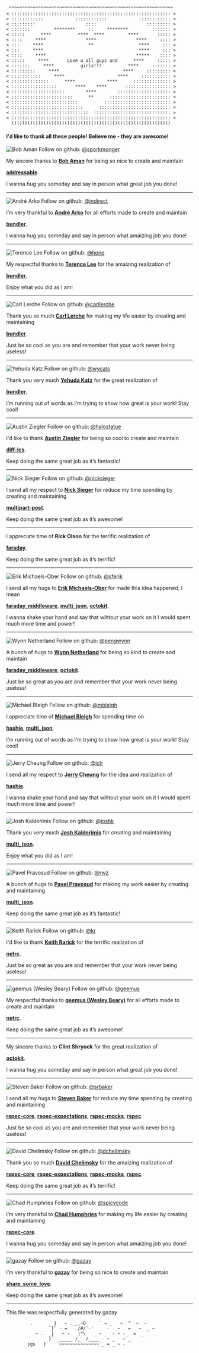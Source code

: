 ```ascii
 ^^^^^^^^^^^^^^^^^^^^^^^^^^^^^^^^^^^^^^^^^^^^^^^^^^^^^^^^^^^^^^
< :::::::::::::::::::::::::::::::::::::::::::::::::::::::::::: >
< ::::::::::::            ::::::::::::            :::::::::::: >
< :::::::::                   ::::                   ::::::::: >
< :::::::         ********     ::     ********         ::::::: >
< :::::      ****          ****  ****         ****       ::::: >
< ::::     ****               ****               ****     :::: >
< :::     ****                 **                 ****     ::: >
< :::     ****                                    ****     ::: >
< ::::     ****                                  *****    :::: >
< :::::     ****       Love u all guys and      ****     ::::: >
< :::::::     ****          girls!!!          ****     ::::::: >
< :::::::::     ****                        ****     ::::::::: >
< :::::::::::     ****                    ****     ::::::::::: >
< ::::::::::::::      ****            ****      :::::::::::::: >
< :::::::::::::::::       ****    ****       ::::::::::::::::: >
< ::::::::::::::::::::        ****        :::::::::::::::::::: >
< :::::::::::::::::::::::      **      ::::::::::::::::::::::: >
< :::::::::::::::::::::::::          ::::::::::::::::::::::::: >
< :::::::::::::::::::::::::::      ::::::::::::::::::::::::::: >
< :::::::::::::::::::::::::::::  ::::::::::::::::::::::::::::: >
< :::::::::::::::::::::::::::::::::::::::::::::::::::::::::::: >
  ()()()()()()()()()()()()()()()()()()()()()()()()()()()()()()

```

#### I'd like to thank all these people! Believe me - they are awesome!



  ![Bob Aman](https://secure.gravatar.com/avatar/56ee28134dd0776825445e3551979b14?d=https://a248.e.akamai.net/assets.github.com%2Fimages%2Fgravatars%2Fgravatar-user-420.png)
  Follow on github: [@sporkmonger](http://github.com/sporkmonger)


  My sincere thanks to [**Bob Aman**](http://github.com/sporkmonger) for being so nice to create and maintain


[**addressable**](http://addressable.rubyforge.org/).

I wanna hug you someday and say in person what great job you done!

--------


  ![André Arko](https://secure.gravatar.com/avatar/4c3ed917e59156a36212d48155831482?d=https://a248.e.akamai.net/assets.github.com%2Fimages%2Fgravatars%2Fgravatar-user-420.png)
  Follow on github: [@indirect](http://github.com/indirect)


  I’m very thankful to [**André Arko**](http://github.com/indirect) for all efforts made to create and maintain


[**bundler**](http://gembundler.com).

I wanna hug you someday and say in person what amaizing job you done!

--------


  ![Terence Lee](https://secure.gravatar.com/avatar/efb7c66871043330ce1310a9bdd0aaf6?d=https://a248.e.akamai.net/assets.github.com%2Fimages%2Fgravatars%2Fgravatar-user-420.png)
  Follow on github: [@hone](http://github.com/hone)


  My respectful thanks to [**Terence Lee**](http://github.com/hone) for the amaizing realization of


[**bundler**](http://gembundler.com).

Enjoy what you did as I am!

--------


  ![Carl Lerche](https://secure.gravatar.com/avatar/da5274b27cc6c0f505495bf5d504575d?d=https://a248.e.akamai.net/assets.github.com%2Fimages%2Fgravatars%2Fgravatar-user-420.png)
  Follow on github: [@carllerche](http://github.com/carllerche)


  Thank you so much [**Carl Lerche**](http://github.com/carllerche) for making my life easier by creating and maintaining


[**bundler**](http://gembundler.com).

Just be so cool as you are and remember that your work never being useless!

--------


  ![Yehuda Katz](https://secure.gravatar.com/avatar/428167a3ec72235ba971162924492609?d=https://a248.e.akamai.net/assets.github.com%2Fimages%2Fgravatars%2Fgravatar-user-420.png)
  Follow on github: [@wycats](http://github.com/wycats)


  Thank you very much [**Yehuda Katz**](http://github.com/wycats) for the great realization of


[**bundler**](http://gembundler.com).

I’m running out of words as I’m trying to show how great is your work! Stay cool!

--------


  ![Austin Ziegler](https://secure.gravatar.com/avatar/67909c200a726f105536f4c17f4c85e8?d=https://a248.e.akamai.net/assets.github.com%2Fimages%2Fgravatars%2Fgravatar-user-420.png)
  Follow on github: [@halostatue](http://github.com/halostatue)


  I'd like to thank [**Austin Ziegler**](http://github.com/halostatue) for being so cool to create and maintain


[**diff-lcs**](http://diff-lcs.rubyforge.org/).

Keep doing the same great job as it’s fantastic!

--------


  ![Nick Sieger](https://secure.gravatar.com/avatar/526d60de6472502bb570a9df2842b33b?d=https://a248.e.akamai.net/assets.github.com%2Fimages%2Fgravatars%2Fgravatar-user-420.png)
  Follow on github: [@nicksieger](http://github.com/nicksieger)


  I send all my respect to [**Nick Sieger**](http://github.com/nicksieger) for reduce my time spending by creating and maintaining


[**multipart-post**](https://github.com/nicksieger/multipart-post).

Keep doing the same great job as it’s awesome!

--------



  I appreciate time of **Rick Olson** for the terrific realization of


[**faraday**](https://github.com/lostisland/faraday).

Keep doing the same great job as it’s terrific!

--------


  ![Erik Michaels-Ober](https://secure.gravatar.com/avatar/1f74b13f1e5c6c69cb5d7fbaabb1e2cb?d=https://a248.e.akamai.net/assets.github.com%2Fimages%2Fgravatars%2Fgravatar-user-420.png)
  Follow on github: [@sferik](http://github.com/sferik)


  I send all my hugs to [**Erik Michaels-Ober**](http://github.com/sferik) for made this idea happened, I mean


[**faraday_middleware**](https://github.com/pengwynn/faraday_middleware), [**multi_json**](http://github.com/intridea/multi_json), [**octokit**](https://github.com/pengwynn/octokit).

I wanna shake your hand and say that wihtout your work on it I would spent much more time and power!

--------


  ![Wynn Netherland](https://secure.gravatar.com/avatar/7e19cd5486b5d6dc1ef90e671ba52ae0?d=https://a248.e.akamai.net/assets.github.com%2Fimages%2Fgravatars%2Fgravatar-user-420.png)
  Follow on github: [@pengwynn](http://github.com/pengwynn)


  A bunch of hugs to [**Wynn Netherland**](http://github.com/pengwynn) for being so kind to create and maintain


[**faraday_middleware**](https://github.com/pengwynn/faraday_middleware), [**octokit**](https://github.com/pengwynn/octokit).

Just be so great as you are and remember that your work never being useless!

--------


  ![Michael Bleigh](https://secure.gravatar.com/avatar/69dc78b59ef008c58e6e842f9f3e0624?d=https://a248.e.akamai.net/assets.github.com%2Fimages%2Fgravatars%2Fgravatar-user-420.png)
  Follow on github: [@mbleigh](http://github.com/mbleigh)


  I appreciate time of [**Michael Bleigh**](http://github.com/mbleigh) for spending time on


[**hashie**](https://github.com/intridea/hashie), [**multi_json**](http://github.com/intridea/multi_json).

I’m running out of words as I’m trying to show how great is your work! Stay cool!

--------


  ![Jerry Cheung](https://secure.gravatar.com/avatar/acd4b5803e806bf0ed70299f15cd6d18?d=https://a248.e.akamai.net/assets.github.com%2Fimages%2Fgravatars%2Fgravatar-user-420.png)
  Follow on github: [@jch](http://github.com/jch)


  I send all my respect to [**Jerry Cheung**](http://github.com/jch) for the idea and realization of


[**hashie**](https://github.com/intridea/hashie).

I wanna shake your hand and say that wihtout your work on it I would spent much more time and power!

--------


  ![Josh Kalderimis](https://secure.gravatar.com/avatar/21b21efe14359ec323f9a70464b91e39?d=https://a248.e.akamai.net/assets.github.com%2Fimages%2Fgravatars%2Fgravatar-user-420.png)
  Follow on github: [@joshk](http://github.com/joshk)


  Thank you very much [**Josh Kalderimis**](http://github.com/joshk) for creating and maintaining


[**multi_json**](http://github.com/intridea/multi_json).

Enjoy what you did as I am!

--------


  ![Pavel Pravosud](https://secure.gravatar.com/avatar/df08a0889bad0229c372f702976a3da6?d=https://a248.e.akamai.net/assets.github.com%2Fimages%2Fgravatars%2Fgravatar-user-420.png)
  Follow on github: [@rwz](http://github.com/rwz)


  A bunch of hugs to [**Pavel Pravosud**](http://github.com/rwz) for making my work easier by creating and maintaining


[**multi_json**](http://github.com/intridea/multi_json).

Keep doing the same great job as it’s fantastic!

--------


  ![Keith Rarick](https://secure.gravatar.com/avatar/b88d0f594813e7c5cd925043396738a7?d=https://a248.e.akamai.net/assets.github.com%2Fimages%2Fgravatars%2Fgravatar-user-420.png)
  Follow on github: [@kr](http://github.com/kr)


  I'd like to thank [**Keith Rarick**](http://github.com/kr) for the terrific realization of


[**netrc**](https://github.com/geemus/netrc).

Just be so great as you are and remember that your work never being useless!

--------


  ![geemus (Wesley Beary)](https://secure.gravatar.com/avatar/e3191b55da8ada73c3e1ada98a63af6e?d=https://a248.e.akamai.net/assets.github.com%2Fimages%2Fgravatars%2Fgravatar-user-420.png)
  Follow on github: [@geemus](http://github.com/geemus)


  My respectful thanks to [**geemus (Wesley Beary)**](http://github.com/geemus) for all efforts made to create and maintain


[**netrc**](https://github.com/geemus/netrc).

Keep doing the same great job as it’s awesome!

--------



  My sincere thanks to **Clint Shryock** for the great realization of


[**octokit**](https://github.com/pengwynn/octokit).

I wanna hug you someday and say in person what great job you done!

--------


  ![Steven Baker](https://secure.gravatar.com/avatar/3c8c4b69930a102c3ca698cc4cbcbf0b?d=https://a248.e.akamai.net/assets.github.com%2Fimages%2Fgravatars%2Fgravatar-user-420.png)
  Follow on github: [@srbaker](http://github.com/srbaker)


  I send all my hugs to [**Steven Baker**](http://github.com/srbaker) for reduce my time spending by creating and maintaining


[**rspec-core**](http://github.com/rspec/rspec-core), [**rspec-expectations**](http://github.com/rspec/rspec-expectations), [**rspec-mocks**](http://github.com/rspec/rspec-mocks), [**rspec**](http://github.com/rspec).

Just be so cool as you are and remember that your work never being useless!

--------


  ![David Chelimsky](https://secure.gravatar.com/avatar/5d38ab152e1e3e219512a9859fcd93af?d=https://a248.e.akamai.net/assets.github.com%2Fimages%2Fgravatars%2Fgravatar-user-420.png)
  Follow on github: [@dchelimsky](http://github.com/dchelimsky)


  Thank you so much [**David Chelimsky**](http://github.com/dchelimsky) for the amaizing realization of


[**rspec-core**](http://github.com/rspec/rspec-core), [**rspec-expectations**](http://github.com/rspec/rspec-expectations), [**rspec-mocks**](http://github.com/rspec/rspec-mocks), [**rspec**](http://github.com/rspec).

Keep doing the same great job as it’s terrific!

--------


  ![Chad Humphries](https://secure.gravatar.com/avatar/7ce90d712fab09421b7f2cf955b9a4c8?d=https://a248.e.akamai.net/assets.github.com%2Fimages%2Fgravatars%2Fgravatar-user-420.png)
  Follow on github: [@spicycode](http://github.com/spicycode)


  I’m very thankful to [**Chad Humphries**](http://github.com/spicycode) for making my life easier by creating and maintaining


[**rspec-core**](http://github.com/rspec/rspec-core).

I wanna hug you someday and say in person what amaizing job you done!

--------


  ![gazay](https://secure.gravatar.com/avatar/d52cc558a29696bb722492259f3f52de?d=https://a248.e.akamai.net/assets.github.com%2Fimages%2Fgravatars%2Fgravatar-user-420.png)
  Follow on github: [@gazay](http://github.com/gazay)


  I’m very thankful to [**gazay**](http://github.com/gazay) for being so nice to create and maintain


[**share_some_love**](https://github.com/gazay/share_some_love).

Keep doing the same great job as it’s awesome!

--------


This file was respectfully generated by gazay
```ascii
         .        }   ~ .__,~O     ` ~ _   ~  ^  ~  -
                `}` - =    /#/`-'     -   ~   =   ~  _ ~
           ~ .   }   ~ -   |^\   _ ~ _  - ~ -_  =  _
                }`  _____ /_  /____ - ~ _   ~ _
        jgs   }`   `~~~~~~~~~~~~~~~`_ = _ ~ -

```
